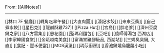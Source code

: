 From:  [[AllNotes]]

---

[[林口 7F 餐廳]]
[[轉角吃早午餐]]
[[大直肉圓]]
[[濠記水餃]]
[[來來豆漿]]
[[自己煮水餃]]
[[星巴克]]
[[龍鹹酥雞737]]
[[Pizza Hut]]
[[宮島]]
[[胖老爹]]
[[濟州豆腐鍋之家]]
[[八方雲集]]
[[恩花園]]
[[聖瑪利麵包]]
[[豆吧]]
[[傻師傅湯包 西湖店]]
[[李家韓國食堂]]
[[金甌越南美食]]
[[富滿堂豬腳級品, 西湖站]]
[[三媽臭臭鍋, 大直]]
[[食記 - 豐禾便當]]
[[MOS漢堡]]
[[瑪莎廚房]]
[[香池鍋燒烏龍麵小吃]]
